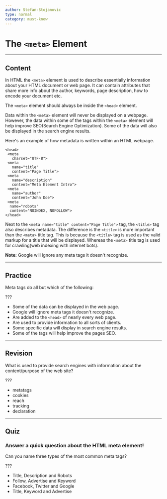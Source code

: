 ```yaml
---
author: Stefan-Stojanovic
type: normal
category: must-know
---
```


# The `<meta>` Element


---

## Content

In HTML the `<meta>` element is used to describe essentially information about your HTML document or web page. It can contain attributes that share more info about the author, keywords, page description, how to encode your document etc.

The `<meta>` element should always be inside the `<head>` element.

Data within the `<meta>` element will never be displayed on a webpage. However, the data within some of the tags within the `<meta>` element will help improve SEO(Search Engine Optimization). Some of the data will also be displayed in the search engine results.

Here's an example of how metadata is written within an HTML webpage.

```plain-text
<head>
 <meta
   charset="UTF-8">
 <meta
   name="title"
   content="Page Title">
 <meta
   name="description"
   content="Meta Element Intro">
 <meta
   name="author"
   content="John Doe">
 <meta
  name="robots"
  content="NOINDEX, NOFOLLOW">
</head>
```

Next to the `<meta name="title" content="Page Title">` tag, the `<title>` tag also describes metadata. The difference is the `<title>` is more important than the `<meta>` title tag. This is because the `<title>` tag is used as the valid markup for a title that will be displayed. Whereas the `<meta>` title tag is used for crawling(web indexing with internet bots).

**Note:** Google will ignore any meta tags it doesn't recognize.


---

## Practice

Meta tags do all but which of the following:

???

- Some of the data can be displayed in the web page.
- Google will ignore meta tags it doesn't recognize.
- Are added to the `<head>` of nearly every web page.
- Are used to provide information to all sorts of clients.
- Some specific data will display in search engine results.
- Some of the tags will help improve the pages SEO.


---

## Revision

What is used to provide search engines with information about the content/purpose of the web site?

???

- metatags
- cookies
- reach
- tracking
- declaration


---

## Quiz

### Answer a quick question about the HTML meta element!


Can you name three types of the most common meta tags?

???

- Title, Description and Robots
- Follow, Advertise and Keyword
- Facebook, Twitter and Google
- Title, Keyword and Advertise
